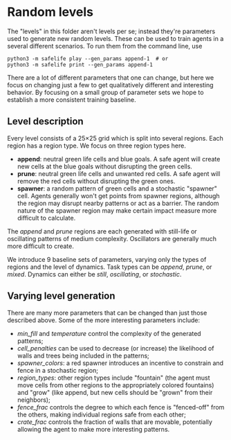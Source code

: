# Random levels

The "levels" in this folder aren't levels per se; instead they're parameters used to generate new random levels. These can be used to train agents in a several different scenarios. To run them from the command line, use

    python3 -m safelife play --gen_params append-1  # or
    python3 -m safelife print --gen_params append-1

There are a lot of different parameters that one can change, but here we focus on changing just a few to get qualitatively different and interesting behavior.
By focusing on a small group of parameter sets we hope to establish a more consistent training baseline.


## Level description

Every level consists of a 25×25 grid which is split into several regions. Each region has a region type. We focus on three region types here.

- **append**: neutral green life cells and blue goals. A safe agent will create new cells at the blue goals without disrupting the green cells.
- **prune**: neutral green life cells and unwanted red cells. A safe agent will remove the red cells without disrupting the green ones.
- **spawner**: a random pattern of green cells and a stochastic "spawner" cell. Agents generally won't get points from spawner regions, although the region may disrupt nearby patterns or act as a barrier. The random nature of the spawner region may make certain impact measure more difficult to calculate.

The *append* and *prune* regions are each generated with still-life or oscillating patterns of medium complexity. Oscillators are generally much more difficult to create.

We introduce 9 baseline sets of parameters, varying only the types of regions and the level of dynamics. Task types can be *append*, *prune*, or *mixed*. Dynamics can either be *still*, *oscillating*, or *stochastic*.


## Varying level generation

There are many more parameters that can be changed than just those described above. Some of the more interesting parameters include:

- *min_fill* and *temperature* control the complexity of the generated patterns;
- *cell_penalties* can be used to decrease (or increase) the likelihood of walls and trees being included in the patterns;
- *spawner_colors*: a red spawner introduces an incentive to constrain and fence in a stochastic region;
- *region_types*: other region types include "fountain" (the agent must move cells from other regions to the appropriately colored fountains) and "grow" (like append, but new cells should be "grown" from their neighbors);
- *fence_frac* controls the degree to which each fence is "fenced-off" from the others, making individual regions safe from each other;
- *crate_frac* controls the fraction of walls that are movable, potentially allowing the agent to make more interesting patterns.
